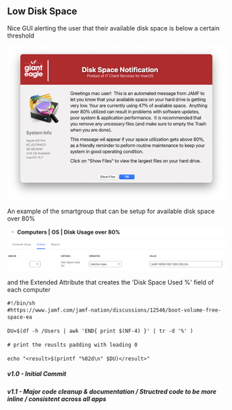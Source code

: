 ## Low Disk Space

Nice GUI alerting the user that their available disk space is below a certain threshold

![](/LowDiskSpace/LowDiskSpace.png)

An example of the smartgroup that can be setup for available disk space over 80%

![](/LowDiskSpace/SmartGroup.png)

and the Extended Attribute that creates the 'Disk Space Used %' field of each computer

```
#!/bin/sh
#https://www.jamf.com/jamf-nation/discussions/12546/boot-volume-free-space-ea

DU=$(df -h /Users | awk 'END{ print $(NF-4) }' | tr -d '%' )

# print the reuslts padding with leading 0

echo "<result>$(printf "%02d\n" $DU)</result>" 
```

##### _v1.0 - Initial Commit_
##### _v1.1 - Major code cleanup & documentation / Structred code to be more inline / consistent across all apps_

